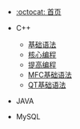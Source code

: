 - [:octocat: 首页](/README)  

- C++
  - [基础语法](md/c++/1.C++基础入门讲义/C++基础入门.md)
  - [核心编程](md/c++/2.C++核心编程/C++核心编程.md)
  - [提高编程](md/c++/3.C++提高编程/C++提高编程.md)
  - [MFC基础语法](md/c++/mfc/MFC基础.md)
  - [QT基础语法](md/c++/qt/QT基础.md)
- JAVA
- MySQL 